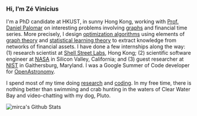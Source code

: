 ### Hi, I’m Zé Vinícius

I'm a PhD candidate at HKUST, in sunny Hong Kong, working with [Prof. Daniel Palomar](https://github.com/dppalomar)
on interesting problems involving [graphs](https://en.wikipedia.org/wiki/Graph_(discrete_mathematics)) and financial time series.
More precisely, I design [optimization algorithms](https://en.wikipedia.org/wiki/Mathematical_optimization) using elements of [graph theory](https://en.wikipedia.org/wiki/Graph_theory) and [statistical learning theory](https://en.wikipedia.org/wiki/Statistical_learning_theory)
to extract knowledge from networks of financial assets. I have done a few internships along the way: (1) research scientist at [Shell Street Labs](https://www.linkedin.com/company/shell-street-labs/), Hong Kong; (2) scientific software engineer
at [NASA](https://exoplanets.nasa.gov/news/1529/meet-the-kepler-mission-team/) in Silicon Valley, California;
and (3) guest researcher at [NIST](https://www.nist.gov) in Gaithersburg, Maryland. I was a Google Summer of Code developer for [OpenAstronomy](https://www.openastronomy.org).

I spend most of my time doing [research](https://scholar.google.com/citations?hl=en&user=ilvNpCoAAAAJ&view_op=list_works&sortby=pubdate)
and [coding](https://github.com/mirca). In my free time, there is nothing better than swimming and crab hunting in the waters
of Clear Water Bay and video-chatting with my dog, Pluto.

<p align="center">
<img align="left" src="https://github-readme-stats.vercel.app/api/top-langs/?username=mirca&hide=html,javascript,tex,css,postscript,ruby,jupyter%20notebook&langs_count=100&layout=compact&theme=dracula" alt="mirca's Github Stats" />
</p>
